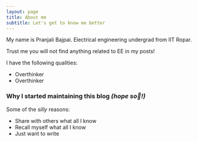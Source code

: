 ```yaml
---
layout: page
title: About me
subtitle: Let's get to know me better
---
```


My name is Pranjali Bajpai. Electrical engineering undergrad from IIT Ropar.

Trust me you will not find anything related to EE in my posts! 

I have the following qualities:
- Overthinker
- Overthinker 

### Why I started maintaining this blog *(hope so🤞!)*

Some of the *silly* reasons:

- Share with others what all I know 
- Recall myself what all I know
- Just want to write
